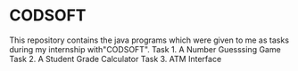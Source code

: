 # CODSOFT
This repository contains the java programs which were given to me as tasks during my internship with"CODSOFT".
Task 1. A Number Guesssing Game 
Task 2. A Student Grade Calculator
Task 3. ATM Interface
